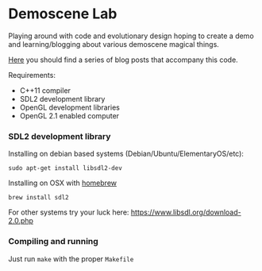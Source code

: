 Demoscene Lab
=============

Playing around with code and evolutionary design hoping to create a demo and learning/blogging about various demoscene magical things.

[Here](http://blog.scene.ro) you should find a series of blog posts that accompany this code.

Requirements:

- C++11 compiler
- SDL2 development library
- OpenGL development libraries
- OpenGL 2.1 enabled computer

### SDL2 development library

Installing on debian based systems (Debian/Ubuntu/ElementaryOS/etc):
```
sudo apt-get install libsdl2-dev
```

Installing on OSX with [homebrew](http://brew.sh/)
```
brew install sdl2
```

For other systems try your luck here: https://www.libsdl.org/download-2.0.php

### Compiling and running

Just run `make` with the proper `Makefile`
